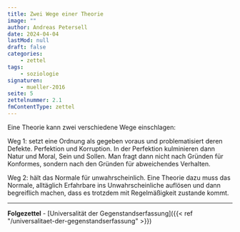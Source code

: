 ```yaml
---
title: Zwei Wege einer Theorie
image: ""
author: Andreas Petersell
date: 2024-04-04
lastMod: null
draft: false
categories:
    - zettel
tags:
    - soziologie
signaturen:
    - mueller-2016
seite: 5
zettelnummer: 2.1
fmContentType: zettel
---
```


Eine Theorie kann zwei verschiedene Wege einschlagen:
<!--more-->
Weg 1: setzt eine Ordnung als gegeben voraus und problematisiert deren Defekte. Perfektion und Korruption. In der Perfektion kulminieren dann Natur und Moral, Sein und Sollen. Man fragt dann nicht nach Gründen für Konformes, sondern nach den Gründen für abweichendes Verhalten.

Weg 2: hält das Normale für unwahrscheinlich. Eine Theorie dazu muss das Normale, alltäglich Erfahrbare ins Unwahrscheinliche auflösen und dann begreiflich machen, dass es trotzdem mit Regelmäßigkeit zustande kommt.
***

**Folgezettel** - [Universalität der Gegenstandserfassung]({{< ref "/universalitaet-der-gegenstandserfassung" >}})
